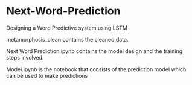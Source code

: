 # Next-Word-Prediction
Designing a Word Predictive system using LSTM


metamorphosis_clean contains the cleaned data.

Next Word Prediction.ipynb contains the model design and the training steps involved.

Model.ipynb is the notebook that consists of the prediction model which can be used to make predictions